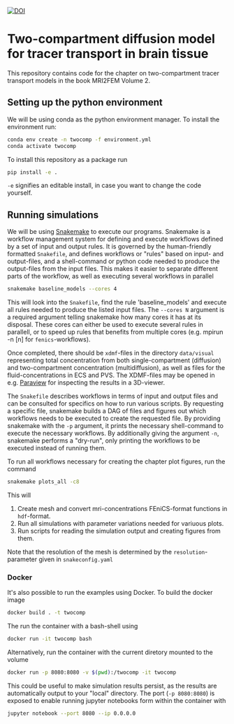 [![DOI](https://zenodo.org/badge/640939939.svg)](https://zenodo.org/doi/10.5281/zenodo.10820929)

# Two-compartment diffusion model for tracer transport in brain tissue

This repository contains code for the chapter on two-compartment tracer
transport models in the book MRI2FEM Volume 2.

## Setting up the python environment

We will be using conda as the python environment manager. To install the
environment run:

```bash
conda env create -n twocomp -f environment.yml
conda activate twocomp
```

To install this repository as a package run

```bash
pip install -e .
```

`-e` signifies an editable install, in case you want to change the code
yourself.

## Running simulations

We will be using [Snakemake](https://snakemake.readthedocs.io/) to execute our
programs. Snakemake is a workflow management system for defining and execute
workflows defined by a set of input and output rules. It is governed by the
human-friendly formatted `Snakefile`, and defines workflows or "rules" based on
input- and output-files, and a shell-command or python code needed to produce
the output-files from the input files. This makes it easier to separate
different parts of the workflow, as well as executing several workflows in
parallel

```bash
snakemake baseline_models --cores 4
```

This will look into the `Snakefile`, find the rule 'baseline_models' and execute
all rules needed to produce the listed input files. The `--cores N` argument is
a required argument telling snakemake how many cores it has at its disposal.
These cores can either be used to execute several rules in parallell, or to
speed up rules that benefits from multiple cores (e.g. mpirun -n [n] for
`fenics`-workflows).

Once completed, there should be `xdmf`-files in the directory `data/visual`
representing total concentration from both single-compartment (diffusion) and
two-compartment concentration (multidiffusion), as well as files for the
fluid-concentrations in ECS and PVS. The XDMF-files may be opened in e.g.
[Paraview](https://www.paraview.org/) for inspecting the results in a 3D-viewer.

The `Snakefile` describes workflows in terms of input and output files and can
be consulted for specifics on how to run various scripts. By requesting a
specific file, snakemake builds a DAG of files and figures out which workflows
needs to be executed to create the requested file. By providing snakemake with
the `-p` argument, it prints the necessary shell-command to execute the
necessary workflows. By additionally giving the argument `-n`, snakemake
performs a "dry-run", only printing the workflows to be executed instead of
running them.

To run all workflows necessary for creating the chapter plot figures, run the
command

```bash
snakemake plots_all -c8
```

This will

1. Create mesh and convert mri-concentrations FEniCS-format functions in
   `hdf`-format.
2. Run all simulations with parameter variations needed for variuous plots.
3. Run scripts for reading the simulation output and creating figures from them.

Note that the resolution of the mesh is determined by the `resolution`-parameter
given in `snakeconfig.yaml`

### Docker

It's also possible to run the examples using Docker. To build the docker image

```bash
docker build . -t twocomp
```

The run the container with a bash-shell using

```bash
docker run -it twocomp bash
```

Alternatively, run the container with the current diretory mounted to the volume

```bash
docker run -p 8080:8080 -v $(pwd):/twocomp -it twocomp
```

This could be useful to make simulation results persist, as the results are
automatically output to your "local" directory. The port (`-p 8080:8080`) is
exposed to enable running jupyter notebooks form within the container with

```bash
jupyter notebook --port 8080 --ip 0.0.0.0
```
